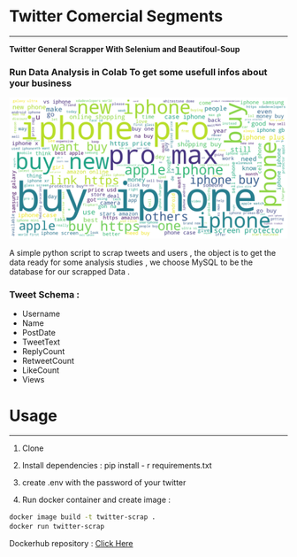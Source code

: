 # Twitter Comercial Segments

---

**Twitter General Scrapper With Selenium and Beautifoul-Soup**

### Run Data Analysis in Colab To get some usefull infos about your business

![Data Analysis](analys_result.png)

A simple python script to scrap tweets and users , the object is to get the data ready for some analysis studies , we choose MySQL to be the database for our scrapped Data .

### Tweet Schema :

- Username
- Name
- PostDate
- TweetText
- ReplyCount
- RetweetCount
- LikeCount
- Views

# Usage

---

1. Clone

2. Install dependencies : pip install - r requirements.txt

3. create .env with the password of your twitter

4. Run docker container and create image :

```bash
docker image build -t twitter-scrap .
docker run twitter-scrap
```

Dockerhub repository : [Click Here](https://hub.docker.com/repository/docker/ayoubkassi/twitter-scrap/general)
